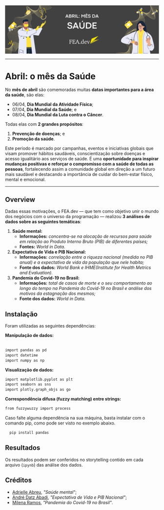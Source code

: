 ![Abril: mês da saúde](assets/abril-mes-mundial-saude.png)

---

# Abril: o mês da Saúde

No **mês de abril** são comemoradas muitas **datas importantes para a área da saúde**, são elas: 

- 06/04, **Dia Mundial da Atividade Física**;
- 07/04, **Dia Mundial da Saúde**; e
- 08/04, **Dia Mundial da Luta contra o Câncer**.

Todas elas com **2 grandes propósitos**: 

1. **Prevenção de doenças**; e
2. **Promoção da saúde**.

Este período é marcado por campanhas, eventos e iniciativas globais que visam promover hábitos saudáveis, conscientização sobre doenças e acesso igualitário aos serviços de saúde. É uma **oportunidade para inspirar mudanças positivas e reforçar o compromisso com a saúde de todas as pessoas**, fortalecendo assim a comunidade global em direção a um futuro mais saudável e destacando a importância de cuidar do bem-estar físico, mental e emocional. 

---

## Overview

Dadas essas motivações, o FEA.dev — que tem como objetivo unir o mundo dos negócios com o universo da programação — realizou **3 análises de dados sobre as seguintes temáticas**:

1. **Saúde mental:**
   - **Informações:** *concentra-se na alocação de recursos para saúde em relação ao Produto Interno Bruto (PIB) de diferentes países;*
   - **Fontes:** *World in Data.*
2. **Expectativa de Vida e PIB Nacional:**
   - **Informações:** *correlação entre a riqueza nacional (medida no PIB anual) e a expectativa de vida da população que nele habita;*
   - **Fonte dos dados:** *World Bank e IHME(Institute for Health Metrics and Evaluation).*
3. **Pandemia do Covid-19 no Brasil:**
   - **Informações:** *total de casos de morte e o seu comportamento ao longo do tempo na Pandemia do Covid-19 no Brasil e análise dos motivos da estagnação dos mesmos;* 
   - **Fonte dos dados:** *World in Data.*

## Instalação

Foram utilizadas as seguintes dependências:

__Manipulação de dados:__
```bash

import pandas as pd
import datetime
import numpy as np
```

__Visualização de dados:__
```bash
import matplotlib.pyplot as plt
import seaborn as sns
import plotly.graph_objs as go
```

__Correspondência difusa (fuzzy matching) entre strings:__
```bash
from fuzzywuzzy import process
```

Caso falte alguma dependência na sua máquina, basta instalar com o comando pip, como pode ser visto no exemplo abaixo.
```bash
  pip install pandas
```

## Resultados

Os resultados podem ser conferidos no storytelling contido em cada arquivo (`ipynb`) das análise dos dados.

## Créditos

- [Adrielle Abreu](https://github.com/Adrielle123abreu), *"Saúde mental"*;
- [André Datz Abadi](https://github.com/andredatzabadi), *"Expectativa de Vida e PIB Nacional"*; 
- [Milena Ramos](https://github.com/mi-ramos), *"Pandemia do Covid-19 no Brasil"*.
